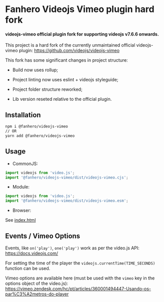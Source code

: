 # Fanhero Videojs Vimeo plugin hard fork

#### videojs-vimeo official plugin fork for supporting videojs v7.6.6 onwards.

This project is a hard fork of the currently unmaintained official videojs-vimeo plugin: https://github.com/videojs/videojs-vimeo

This fork has some significant changes in project structure:

- Build now uses rollup;

- Project linting now uses eslint + videojs styleguide;

- Project folder structure reworked;

- Lib version reseted relative to the official plugin.

## Installation

```bash
npm i @fanhero/videojs-vimeo
// OR
yarn add @fanhero/videojs-vimeo
```

## Usage

- CommonJS:

```js
import videojs from 'video.js';
import '@fanhero/videojs-vimeo/dist/videojs-vimeo.cjs';
```

- Module:

```js
import videojs from 'video.js';
import '@fanhero/videojs-vimeo/dist/videojs-vimeo.esm';
```

- Browser:

See [index.html](https://github.com/fanhero/videojs-vimeo/blob/master/index.html)

## Events / Vimeo Options

Events, like `on('play')`, `one('play')` work as per the video.js API: https://docs.videojs.com/

For setting the time of the player the `videojs.currentTime(TIME_SECONDS)` function can be used.

Vimeo options are available here (must be used with the `vimeo` key in the options object of the video.js): https://vimeo.zendesk.com/hc/pt/articles/360001494447-Usando-os-par%C3%A2metros-do-player

